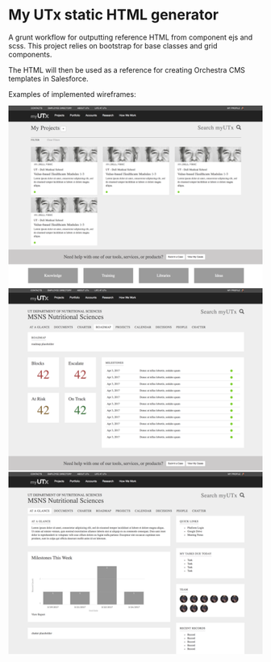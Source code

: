 # My UTx static HTML generator

A grunt workflow for outputting reference HTML from component ejs and scss.  This project relies on bootstrap for base classes and grid components.

The HTML will then be used as a reference for creating Orchestra CMS templates in Salesforce. 

Examples of implemented wireframes:

![projects page](https://github.com/peechiz/myutx_ocms/blob/display/projects.png)
![roadmap page](https://github.com/peechiz/myutx_ocms/blob/display/roadmap.png)
![at a glance page](https://github.com/peechiz/myutx_ocms/blob/display/at_a_glance.png)
